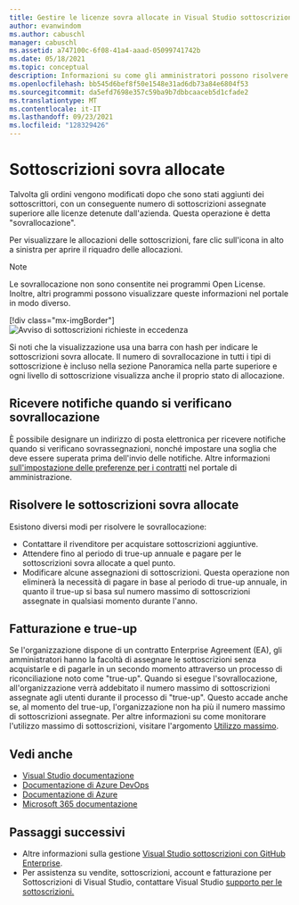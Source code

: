```yaml
---
title: Gestire le licenze sovra allocate in Visual Studio sottoscrizioni | Microsoft Docs
author: evanwindom
ms.author: cabuschl
manager: cabuschl
ms.assetid: a747100c-6f08-41a4-aaad-05099741742b
ms.date: 05/18/2021
ms.topic: conceptual
description: Informazioni su come gli amministratori possono risolvere le sottoscrizioni sovra allocate
ms.openlocfilehash: bb545d6bef8f50e1548e31ad6db73a84e6804f53
ms.sourcegitcommit: da5efd7698e357c59ba9b7dbbcaaceb5d1cfade2
ms.translationtype: MT
ms.contentlocale: it-IT
ms.lasthandoff: 09/23/2021
ms.locfileid: "128329426"
---
```

# <a name="over-allocated-subscriptions"></a>Sottoscrizioni sovra allocate
Talvolta gli ordini vengono modificati dopo che sono stati aggiunti dei sottoscrittori, con un conseguente numero di sottoscrizioni assegnate superiore alle licenze detenute dall'azienda. Questa operazione è detta "sovrallocazione".  

Per visualizzare le allocazioni delle sottoscrizioni, fare clic sull'icona in alto a sinistra per aprire il riquadro delle allocazioni.  

> [!NOTE]
> Le sovrallocazione non sono consentite nei programmi Open License.  Inoltre, altri programmi possono visualizzare queste informazioni nel portale in modo diverso.
>
> [!div class="mx-imgBorder"]
> ![Avviso di sottoscrizioni richieste in eccedenza](_img/over-claimed/over-claimed-alert.png "Il numero di sovrallocazione è elencato nella panoramica ed è rappresentato dalla barra con hash nel grafico per ogni tipo di sottoscrizione.")

Si noti che la visualizzazione usa una barra con hash per indicare le sottoscrizioni sovra allocate.  Il numero di sovrallocazione in tutti i tipi di sottoscrizione è incluso nella sezione Panoramica nella parte superiore e ogni livello di sottoscrizione visualizza anche il proprio stato di allocazione.  

## <a name="receive-notifications-when-over-allocations-occur"></a>Ricevere notifiche quando si verificano sovrallocazione
È possibile designare un indirizzo di posta elettronica per ricevere notifiche quando si verificano sovrassegnazioni, nonché impostare una soglia che deve essere superata prima dell'invio delle notifiche.  Altre informazioni [sull'impostazione delle preferenze per i contratti](admin-preferences.md) nel portale di amministrazione.

## <a name="resolve-over-allocated-subscriptions"></a>Risolvere le sottoscrizioni sovra allocate
Esistono diversi modi per risolvere le sovrallocazione:
- Contattare il rivenditore per acquistare sottoscrizioni aggiuntive.
- Attendere fino al periodo di true-up annuale e pagare per le sottoscrizioni sovra allocate a quel punto. 
- Modificare alcune assegnazioni di sottoscrizioni.  Questa operazione non eliminerà la necessità di pagare in base al periodo di true-up annuale, in quanto il true-up si basa sul numero massimo di sottoscrizioni assegnate in qualsiasi momento durante l'anno.

## <a name="billing-and-true-up"></a>Fatturazione e true-up
Se l'organizzazione dispone di un contratto Enterprise Agreement (EA), gli amministratori hanno la facoltà di assegnare le sottoscrizioni senza acquistarle e di pagarle in un secondo momento attraverso un processo di riconciliazione noto come "true-up".  Quando si esegue l'sovrallocazione, all'organizzazione verrà addebitato il numero massimo di sottoscrizioni assegnate agli utenti durante il processo di "true-up".  Questo accade anche se, al momento del true-up, l'organizzazione non ha più il numero massimo di sottoscrizioni assegnate.  Per altre informazioni su come monitorare l'utilizzo massimo di sottoscrizioni, visitare l'argomento [Utilizzo massimo](maximum-usage.md).


## <a name="see-also"></a>Vedi anche
- [Visual Studio documentazione](/visualstudio/)
- [Documentazione di Azure DevOps](/azure/devops/)
- [Documentazione di Azure](/azure/)
- [Microsoft 365 documentazione](/microsoft-365/)

## <a name="next-steps"></a>Passaggi successivi
- Altre informazioni sulla gestione [Visual Studio sottoscrizioni con GitHub Enterprise](assign-github.md).
- Per assistenza su vendite, sottoscrizioni, account e fatturazione per Sottoscrizioni di Visual Studio, contattare Visual Studio [supporto per le sottoscrizioni.](https://aka.ms/vsadminhelp)